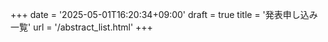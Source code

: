 +++
date = '2025-05-01T16:20:34+09:00'
draft = true
title = '発表申し込み一覧'
url = '/abstract_list.html'
+++
